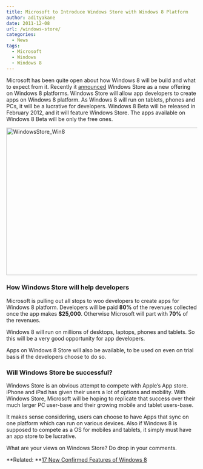 ```yaml
---
title: Microsoft to Introduce Windows Store with Windows 8 Platform
author: adityakane
date: 2011-12-08
url: /windows-store/
categories:
  - News
tags:
  - Microsoft
  - Windows
  - Windows 8
---
```

Microsoft has been quite open about how Windows 8 will be build and what to expect from it. Recently it <a href="http://blogs.msdn.com/b/windowsstore/archive/2011/12/06/announcing-the-new-windows-store.aspx" onclick="_gaq.push(['_trackEvent', 'outbound-article', 'http://blogs.msdn.com/b/windowsstore/archive/2011/12/06/announcing-the-new-windows-store.aspx', 'announced']);" >announced</a> Windows Store as a new offering on Windows 8 platforms. Windows Store will allow app developers to create apps on Windows 8 platform. As Windows 8 will run on tablets, phones and PCs, it will be a lucrative for developers. Windows 8 Beta will be released in February 2012, and it will feature Windows Store. The apps available on Windows 8 Beta will be only the free ones.

[<img class="wp-image-50610" style="padding-left: 0px;padding-right: 0px;padding-top: 0px;border: 0px" src="http://cdn.devilsworkshop.org/files/2011/12/WindowsStore_Win8_thumb.png" alt="WindowsStore_Win8" width="551" height="388" border="0" />][1]

### How Windows Store will help developers

Microsoft is pulling out all stops to woo developers to create apps for Windows 8 platform. Developers will be paid **80%** of the revenues collected once the app makes **$25,000**. Otherwise Microsoft will part with **70%** of the revenues.

Windows 8 will run on millions of desktops, laptops, phones and tablets. So this will be a very good opportunity for app developers.

Apps on Windows 8 Store will also be available, to be used on even on trial basis if the developers choose to do so.

### Will Windows Store be successful?

Windows Store is an obvious attempt to compete with Apple’s App store. iPhone and iPad has given their users a lot of options and mobility. With Windows Store, Microsoft will be hoping to replicate that success over their much larger PC user-base and their growing mobile and tablet users-base.

It makes sense considering, users can choose to have Apps that sync on one platform which can run on various devices. Also if Windows 8 is supposed to compete as a OS for mobiles and tablets, it simply must have an app store to be lucrative.

What are your views on Windows Store? Do drop in your comments.

**Related: **[17 New Confirmed Features of Windows 8][2]

 [1]: http://cdn.devilsworkshop.org/files/2011/12/WindowsStore_Win8.png
 [2]: http://devilsworkshop.org/17-confirmed-features-windows-8/ "17 New Confirmed Features with Windows 8"
